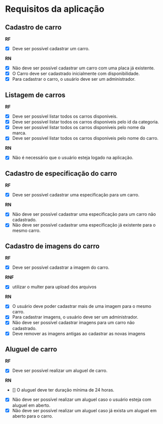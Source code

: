 # Requisitos da aplicação

## Cadastro de carro

**RF**
- [x] Deve ser possível cadastrar um carro.

**RN**
- [x] Não deve ser possível cadastrar um carro com uma placa já existente.
- [x] O Carro deve ser cadastrado inicialmente com disponibilidade.
- [x] Para cadastrar o carro, o usuário deve ser um administrador.

## Listagem de carros

**RF**
- [x] Deve ser possível listar todos os carros disponíveis.
- [x] Deve ser possível listar todos os carros disponíveis pelo id da categoria.
- [x] Deve ser possível listar todos os carros disponíveis pelo nome da marca.
- [x] Deve ser possível listar todos os carros disponíveis pelo nome do carro.

**RN**
- [x] Não é necessário que o usuário esteja logado na aplicação.

## Cadastro de especificação do carro

**RF**
- [x] Deve ser possível cadastrar uma especificação para um carro.

**RN** 
- [x] Não deve ser possível cadastrar uma especificação para um carro não cadastrado.
- [x] Não deve ser possível cadastrar uma especificação já existente para o mesmo carro.

## Cadastro de imagens do carro

**RF**
- [x] Deve ser possível cadastrar a imagem do carro.

**RNF**
- [x] utilizar o multer para upload dos arquivos

**RN**
- [x] O usuário deve poder cadastrar mais de uma imagem para o mesmo carro.
- [x] Para cadastrar imagens, o usuário deve ser um administrador.
- [x] Não deve ser possível cadastrar imagens para um carro não cadastrado.
- [x] Deve remover as imagens antigas ao cadastrar as novas imagens

## Aluguel de carro

**RF**
- [x] Deve ser possível realizar um aluguel de carro.

**RN**
- [] O aluguel deve ter duração mínima de 24 horas.
- [x] Não deve ser possível realizar um aluguel caso o usuário esteja com aluguel em aberto.
- [x] Não deve ser possível realizar um aluguel caso já exista um aluguel em aberto para o carro.

